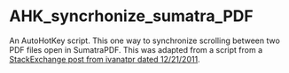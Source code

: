 # AHK_syncrhonize_sumatra_PDF

An AutoHotKey script. This one way to synchronize scrolling between two PDF files open in SumatraPDF. This was adapted from a script from a [StackExchange post from ivanatpr dated 12/21/2011](https://superuser.com/questions/46123/how-to-compare-the-differences-between-two-pdf-files-on-windows).
